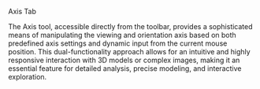 Axis Tab

The Axis tool, accessible directly from the toolbar, provides a sophisticated means of manipulating the viewing and orientation axis based on both predefined axis settings and dynamic input from the current mouse position. This dual-functionality approach allows for an intuitive and highly responsive interaction with 3D models or complex images, making it an essential feature for detailed analysis, precise modeling, and interactive exploration.
